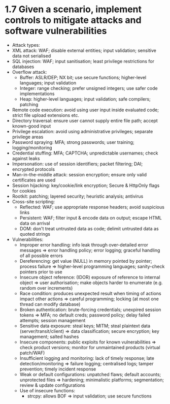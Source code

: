 # 1.7 Given a scenario, implement controls to mitigate attacks and software vulnerabilities

* Attack types:
* XML attack: WAF; disable external entities; input validation; sensitive data not serialised
* SQL injection: WAF; input sanitisation; least privilege restrictions for databases
* Overflow attack:
  * Buffer: ASLR/DEP; NX bit; use secure functions; higher-level languages; input validation
  * Integer: range checking; prefer unsigned integers; use safer code implementations
  * Heap: higher-level languages; input validation; safe compilers; patching
* Remote code execution: avoid using user input inside evaluated code; strict file upload extensions etc.
* Directory traversal: ensure user cannot supply entire file path; accept known-good input
* Privilege escalation: avoid using administrative privileges; separate privilege areas
* Password spraying: MFA; strong passwords; user training; logging/monitoring
* Credential stuffing: MFA; CAPTCHA; unpredictable usernames; check against leaks
* Impersonation: use of session identifiers; packet filtering; DAI; encrypted protocols
* Man-in-the-middle attack: session encryption; ensure only valid certificates are used
* Session hijacking: key/cookie/link encryption; Secure & HttpOnly flags for cookies
* Rootkit: patching; layered security; heuristic analysis; antivirus
* Cross-site scripting:
  * Reflected: WAF; use appropriate response headers; avoid suspicious links
  * Persistent: WAF; filter input & encode data on output; escape HTML data on arrival
  * DOM: don't treat untrusted data as code; delimit untrusted data as quoted strings
* Vulnerabilities:
  * Improper error handling: info leak through over-detailed error messages => error handling policy; error logging; graceful handling of all possible errors
  * Dereferencing: get value (NULL) in memory pointed by pointer; process failure => higher-level programming languages; sanity-check pointers prior to use
  * Insecure object reference: (IDOR) exposure of reference to internal object => user authorisation; make objects harder to enumerate (e.g. random over increments)
  * Race condition: produces unexpected result when timing of actions impact other actions => careful programming; locking (at most one thread can modify database)
  * Broken authentication: brute-forcing credentials; unexpired session tokens => MFA; no default creds; password policy; delay failed attempts; session management
  * Sensitive data exposure: steal keys; MITM; steal plaintext data (server/transit/client) => data classification; secure encryption; key management; salted hashes
  * Insecure components: public exploits for known vulnerabilities => check product versions; monitor for unmaintained products (virtual patch/WAF)
  * Insufficient logging and monitoring: lack of timely response; late detection/monitoring => failure logging; centralised logs; tamper prevention; timely incident response
  * Weak or default configurations: unpatched flaws; default accounts; unprotected files => hardening; minimalistic platforms; segmentation; review & update configurations
  * Use of insecure functions:
    * strcpy: allows BOF => input validation; use secure functions

